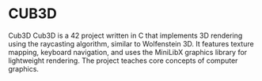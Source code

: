 # CUB3D
Cub3D Cub3D is a 42 project written in C that implements 3D rendering using the raycasting algorithm, similar to Wolfenstein 3D. It features texture mapping, keyboard navigation, and uses the MiniLibX graphics library for lightweight rendering. The project teaches core concepts of computer graphics.
